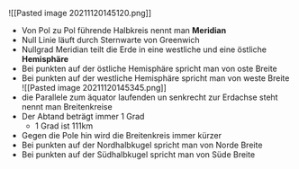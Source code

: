 ![[Pasted image 20211120145120.png]]
- Von Pol zu Pol führende Halbkreis nennt man **Meridian**
- Null Linie läuft durch Sternwarte von Greenwich
- Nullgrad Meridian teilt die Erde in eine westliche und eine östliche **Hemisphäre**
- Bei punkten auf der östliche Hemisphäre spricht man von oste Breite
- Bei punkten auf der westliche Hemisphäre spricht man von weste Breite
![[Pasted image 20211120145345.png]]
- die Parallele zum äquator laufenden un senkrecht zur Erdachse steht nennt man Breitenkreise
- Der Abtand beträgt immer 1 Grad
	- 1 Grad ist 111km
- Gegen die Pole hin wird die Breitenkreis immer kürzer
- Bei punkten auf der Nordhalbkugel spricht man von Norde Breite
- Bei punkten auf der Südhalbkugel spricht man von Süde Breite
